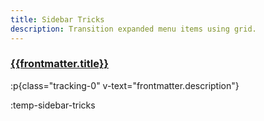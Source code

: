 ```yaml
---
title: Sidebar Tricks
description: Transition expanded menu items using grid.
---
```


### [{{frontmatter.title}}](/)

:p{class="tracking-0" v-text="frontmatter.description"}

:temp-sidebar-tricks